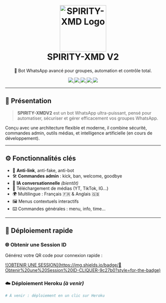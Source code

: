 <h1 align="center">
  <img src="https://i.imgur.com/u2E6S7h.png" width="150" alt="SPIRITY-XMD Logo"/><br>
  <strong>SPIRITY-XMD V2</strong>
</h1>

<p align="center">
  🤖 Bot WhatsApp avancé pour groupes, automation et contrôle total.
</p>

<p align="center">
  <a href="https://wa.me/22603582906">
    <img src="https://img.shields.io/badge/Dev-DARK--DEV-25D366?style=for-the-badge&logo=whatsapp" />
  </a>
  <a href="https://www.whatsapp.com/channel/0029VbAfF6f1dAw7hJidqS0i">
    <img src="https://img.shields.io/badge/Support-Channel-purple?style=for-the-badge&logo=whatsapp" />
  </a>
  <a href="https://github.com/NICE-DEV226/SPIRITY-XMDV2">
    <img src="https://img.shields.io/github/stars/NICE-DEV226/SPIRITY-XMDV2?style=for-the-badge" />
  </a>
  <a href="https://github.com/NICE-DEV226/SPIRITY-XMDV2/fork">
    <img src="https://img.shields.io/github/forks/NICE-DEV226/SPIRITY-XMDV2?style=for-the-badge" />
  </a>
  <img src="https://img.shields.io/badge/Version-V2.0-red?style=for-the-badge&logo=vercel" />
</p>

---

## 🧠 Présentation

> **SPIRITY-XMDV2** est un bot WhatsApp ultra-puissant, pensé pour automatiser, sécuriser et gérer efficacement vos groupes WhatsApp.

Conçu avec une architecture flexible et moderne, il combine sécurité, commandes admin, outils médias, et intelligence artificielle (en cours de développement).

---

## ⚙️ Fonctionnalités clés

- 🔐 **Anti-link**, anti-fake, anti-bot
- 🛠️ **Commandes admin** : kick, ban, welcome, goodbye
- 🧠 **IA conversationnelle** *(bientôt)*
- 🎵 Téléchargement de médias (YT, TikTok, IG...)
- 🌍 Multilingue : Français 🇫🇷 & Anglais 🇬🇧
- 🖼️ Menus contextuels interactifs
- ⌨️ Commandes générales : menu, info, time...

---

## 🚀 Déploiement rapide

### 🌐 Obtenir une Session ID
Générez votre QR code pour connexion rapide :

[![OBTENIR UNE SESSION](https://img.shields.io/badge/🚀 Obtenir%20une%20Session%20ID-CLIQUER-9c27b0?style=for-the-badge)](https://spirity-xmd-web.onrender.com/)

### ☁️ Déploiement Heroku *(à venir)*

```bash
# À venir : déploiement en un clic sur Heroku
